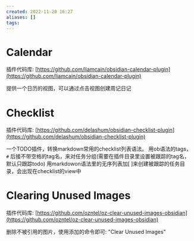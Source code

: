 ```yaml
---
created: 2022-11-20 16:27
aliases: []
tags:
---
```


# Calendar

插件代码库: [https://github.com/liamcain/obsidian-calendar-plugin](https://github.com/liamcain/obsidian-calendar-plugin)

提供一个日历的视图，可以通过点击视图创建周记日记

# Checklist

插件代码库: [https://github.com/delashum/obsidian-checklist-plugin](https://github.com/delashum/obsidian-checklist-plugin)

一个TODO插件，转换markdown常用的checklist列表语法。
用ob语法的tags， `#` 后接不带空格的tag名，来对任务分组(需要在插件目录里设置被跟踪的tag名，默认只跟踪todo)
用markdowon语法里的无序列表加[ ]来创建被跟踪的任务目录，会出现在checklist的view中


# Clearing Unused Images
插件代码库: [https://github.com/ozntel/oz-clear-unused-images-obsidian](https://github.com/ozntel/oz-clear-unused-images-obsidian)


删除不被引用的图片，使用添加的命令即可: "Clear Unused Images"
